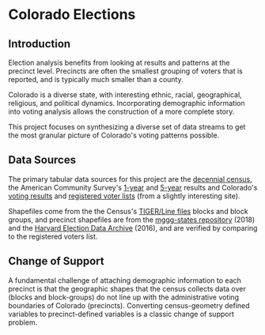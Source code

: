 # Colorado Elections

## Introduction

Election analysis benefits from looking at results and patterns at the precinct level. Precincts are often the smallest grouping of voters that is reported, and is typically much smaller than a county. 

Colorado is a diverse state, with interesting ethnic, racial, geographical, religious, and political dynamics. Incorporating demographic information into voting analysis allows the construction of a more complete story.

This project focuses on synthesizing a diverse set of data streams to get the most granular picture of Colorado's voting patterns possible. 

## Data Sources

The primary tabular data sources for this project are the [decennial census](https://www.census.gov/programs-surveys/decennial-census/data/datasets.2010.html), the American Community Survey's [1-year](https://www.census.gov/data/developers/data-sets/acs-1year.html) and [5-year](https://www.census.gov/data/developers/data-sets/acs-5year.html) results and Colorado's [voting results](https://www.census.gov/data/developers/data-sets/acs-1year.html) and [registered voter lists](https://coloradovoters.info/download.html) (from a slightly interesting site).

Shapefiles come from the the Census's [TIGER/Line files](https://www.census.gov/cgi-bin/geo/shapefiles/index.php) blocks and block groups, and precinct shapefiles are from the [mggg-states repository](https://github.com/mggg-states/CO-shapefiles) (2018) and the [Harvard Election Data Archive](https://dataverse.harvard.edu/dataset.xhtml?persistentId=hdl:1902.1/16713) (2016), and are verified by comparing to the registered voters list.

## Change of Support

A fundamental challenge of attaching demographic information to each precinct is that the geographic shapes that the census collects data over (blocks and block-groups) do not line up with the administrative voting boundaries of Colorado (precincts). Converting census-geometry defined variables to precinct-defined variables is a classic change of support problem.

